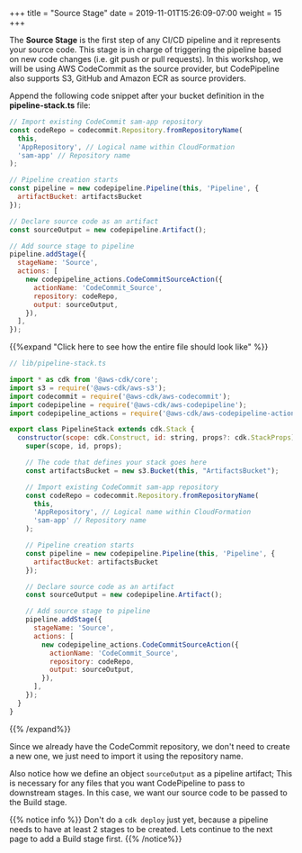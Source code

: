 +++
title = "Source Stage"
date = 2019-11-01T15:26:09-07:00
weight = 15
+++

The **Source Stage** is the first step of any CI/CD pipeline and it represents your source code. This stage is in charge of triggering the pipeline based on new code changes (i.e. git push or pull requests). In this workshop, we will be using AWS CodeCommit as the source provider, but CodePipeline also supports S3, GitHub and Amazon ECR as source providers.

Append the following code snippet after your bucket definition in the **pipeline-stack.ts** file:

```js
// Import existing CodeCommit sam-app repository
const codeRepo = codecommit.Repository.fromRepositoryName(
  this,
  'AppRepository', // Logical name within CloudFormation
  'sam-app' // Repository name
);

// Pipeline creation starts
const pipeline = new codepipeline.Pipeline(this, 'Pipeline', {
  artifactBucket: artifactsBucket
});

// Declare source code as an artifact
const sourceOutput = new codepipeline.Artifact();

// Add source stage to pipeline
pipeline.addStage({
  stageName: 'Source',
  actions: [
    new codepipeline_actions.CodeCommitSourceAction({
      actionName: 'CodeCommit_Source',
      repository: codeRepo,
      output: sourceOutput,
    }),
  ],
});
```

{{%expand "Click here to see how the entire file should look like" %}}
```js
// lib/pipeline-stack.ts

import * as cdk from '@aws-cdk/core';
import s3 = require('@aws-cdk/aws-s3');
import codecommit = require('@aws-cdk/aws-codecommit');
import codepipeline = require('@aws-cdk/aws-codepipeline');
import codepipeline_actions = require('@aws-cdk/aws-codepipeline-actions');

export class PipelineStack extends cdk.Stack {
  constructor(scope: cdk.Construct, id: string, props?: cdk.StackProps) {
    super(scope, id, props);

    // The code that defines your stack goes here
    const artifactsBucket = new s3.Bucket(this, "ArtifactsBucket");

    // Import existing CodeCommit sam-app repository
    const codeRepo = codecommit.Repository.fromRepositoryName(
      this,
      'AppRepository', // Logical name within CloudFormation
      'sam-app' // Repository name
    );

    // Pipeline creation starts
    const pipeline = new codepipeline.Pipeline(this, 'Pipeline', {
      artifactBucket: artifactsBucket
    });

    // Declare source code as an artifact
    const sourceOutput = new codepipeline.Artifact();

    // Add source stage to pipeline
    pipeline.addStage({
      stageName: 'Source',
      actions: [
        new codepipeline_actions.CodeCommitSourceAction({
          actionName: 'CodeCommit_Source',
          repository: codeRepo,
          output: sourceOutput,
        }),
      ],
    });
  }
}
```
{{% /expand%}}

Since we already have the CodeCommit repository, we don't need to create a new one, we just need to import it using the repository name. 

Also notice how we define an object `sourceOutput` as a pipeline artifact; This is necessary for any files that you want CodePipeline to pass to downstream stages. In this case, we want our source code to be passed to the Build stage.

{{% notice info %}}
Don't do a `cdk deploy` just yet, because a pipeline needs to have at least 2 stages to be created. Lets continue to the next page to add a Build stage first.
{{% /notice%}}
